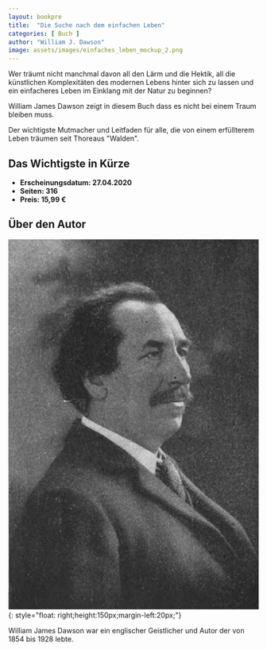 ```yaml
---
layout: bookpre
title:  "Die Suche nach dem einfachen Leben"
categories: [ Buch ]
author: "William J. Dawson"
image: assets/images/einfaches_leben_mockup_2.png
---
```


Wer träumt nicht manchmal davon all den Lärm und die Hektik, all die künstlichen Komplexitäten des modernen Lebens hinter sich zu lassen und ein einfacheres Leben im Einklang mit der Natur zu
beginnen?

William James Dawson zeigt in diesem Buch dass es nicht bei einem Traum bleiben muss.

Der wichtigste Mutmacher und Leitfaden für alle, die von einem erfüllterem Leben träumen seit Thoreaus "Walden". 


## Das Wichtigste in Kürze

- **Erscheinungsdatum: 	27.04.2020**
- **Seiten: 316**
- **Preis: 15,99 €**

## Über den Autor

![William J. Dawson](/assets/images/William_James_Dawson.jpg){: style="float: right;height:150px;margin-left:20px;"}


William James Dawson war ein englischer Geistlicher und Autor der von 1854 bis 1928 lebte.
